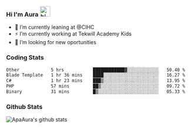 ### Hi I'm Aura <img src="https://user-images.githubusercontent.com/1303154/88677602-1635ba80-d120-11ea-84d8-d263ba5fc3c0.gif" width="28px" alt="hi">

- 🔭 I’m currently leaning at @CIHC
- ⚡ I’m currently working at Tekwill Academy Kids
- 🤔 I’m looking for new oportunities


### Coding Stats

<!--START_SECTION:waka-->

```txt
Other            5 hrs           ████████████▓░░░░░░░░░░░░   50.40 %
Blade Template   1 hr 36 mins    ████░░░░░░░░░░░░░░░░░░░░░   16.27 %
C#               1 hr 23 mins    ███▒░░░░░░░░░░░░░░░░░░░░░   13.95 %
PHP              57 mins         ██▒░░░░░░░░░░░░░░░░░░░░░░   09.72 %
Binary           31 mins         █▒░░░░░░░░░░░░░░░░░░░░░░░   05.33 %
```

<!--END_SECTION:waka-->

### Github Stats

![ApaAura's github stats](https://github-readme-stats.vercel.app/api?username=ApaAura&count_private=true&theme=tokyonight&hide=contribs,prs)
